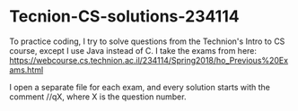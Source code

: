 # Tecnion-CS-solutions-234114

To practice coding, I try to solve questions from the Technion's Intro to CS course, except I use Java instead of C.
I take the exams from here:
https://webcourse.cs.technion.ac.il/234114/Spring2018/ho_Previous%20Exams.html

I open a separate file for each exam, and every solution starts with the comment //qX, where X is the question number.
